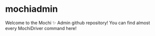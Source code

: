 # mochiadmin
Welcome to the Mochi ✨ Admin github repository! You can find almost every MochiDriver command here!
